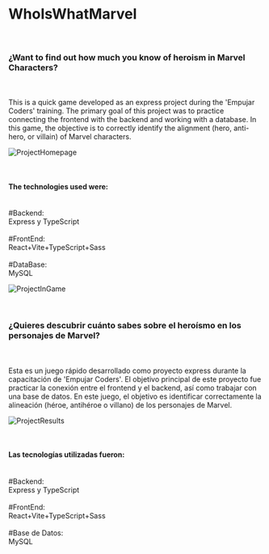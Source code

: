 # WhoIsWhatMarvel
<br/>
<h3>¿Want to find out how much you know of heroism in Marvel Characters?</h3>
<br/>
<br/>
This is a quick game developed as an express project during the 'Empujar Coders' training. The primary goal of this project was to practice connecting the frontend with the backend and working with a database. In this game, the objective is to correctly identify the alignment (hero, anti-hero, or villain) of Marvel characters.
<br/>

![ProjectHomepage](https://github.com/KateClysm/WhoIsWhatMarvel/assets/109751647/ad82a704-2427-428a-b64c-11a153124be7)

<br/>
<h4>The technologies used were:</h4>
<br/>
#Backend:
<br/>
Express y TypeScript
<br/>
<br/>
#FrontEnd:
<br/>
React+Vite+TypeScript+Sass
<br/>
<br/>
#DataBase:
<br/>
MySQL
<br/>

![ProjectInGame](https://github.com/KateClysm/WhoIsWhatMarvel/assets/109751647/76c5aec5-388a-4a5f-9e06-a3f59c70031a)


<br/>
<h3>¿Quieres descubrir cuánto sabes sobre el heroísmo en los personajes de Marvel?</h3>
<br/>
<br/>
Esta es un juego rápido desarrollado como proyecto express durante la capacitación de 'Empujar Coders'. El objetivo principal de este proyecto fue practicar la conexión entre el frontend y el backend, así como trabajar con una base de datos. En este juego, el objetivo es identificar correctamente la alineación (héroe, antihéroe o villano) de los personajes de Marvel.
<br/>

![ProjectResults](https://github.com/KateClysm/WhoIsWhatMarvel/assets/109751647/9cf30c4d-503b-4b04-b116-6c1ee11d4f54)


<br/>
<h4>Las tecnologías utilizadas fueron:</h4>
<br/>
#Backend:
<br/>
Express y TypeScript
<br/>
<br/>
#FrontEnd:
<br/>
React+Vite+TypeScript+Sass
<br/>
<br/>
#Base de Datos:
<br/>
MySQL
